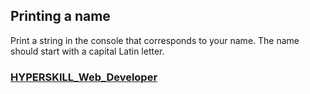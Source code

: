 ## Printing a name

Print a string in the console that corresponds to your name. The name should start with a capital Latin letter.

### [HYPERSKILL_Web_Developer](https://github.com/kakanew/HYPERSKILL_Web_Developer)

